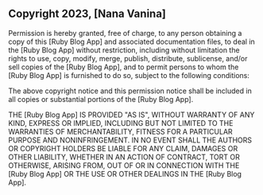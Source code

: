 ## Copyright 2023, [Nana Vanina]

Permission is hereby granted, free of charge, to any person obtaining a copy of this [Ruby Blog App] and associated documentation files, to deal in the [Ruby Blog App] without restriction, including without limitation the rights to use, copy, modify, merge, publish, distribute, sublicense, and/or sell copies of the [Ruby Blog App], and to permit persons to whom the [Ruby Blog App] is furnished to do so, subject to the following conditions:

The above copyright notice and this permission notice shall be included in all copies or substantial portions of the [Ruby Blog App].

THE [Ruby Blog App] IS PROVIDED "AS IS", WITHOUT WARRANTY OF ANY KIND, EXPRESS OR IMPLIED, INCLUDING BUT NOT LIMITED TO THE WARRANTIES OF MERCHANTABILITY, FITNESS FOR A PARTICULAR PURPOSE AND NONINFRINGEMENT. IN NO EVENT SHALL THE AUTHORS OR COPYRIGHT HOLDERS BE LIABLE FOR ANY CLAIM, DAMAGES OR OTHER LIABILITY, WHETHER IN AN ACTION OF CONTRACT, TORT OR OTHERWISE, ARISING FROM, OUT OF OR IN CONNECTION WITH THE [Ruby Blog App] OR THE USE OR OTHER DEALINGS IN THE [Ruby Blog App].